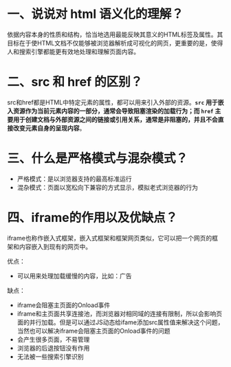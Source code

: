 # 一、说说对 html 语义化的理解？

依据内容本身的性质和结构，恰当地选用最能反映其意义的HTML标签及属性。其目标在于使HTML文档不仅能够被浏览器解析成可视化的网页，更重要的是，使得人和搜索引擎都能更有效地处理和理解页面内容。

# 二、src 和 href 的区别？

src和href都是HTML中特定元素的属性，都可以用来引入外部的资源。**`src` 用于嵌入资源作为当前元素内容的一部分，通常会导致阻塞渲染的加载行为；而 `href` 主要用于创建文档与外部资源之间的链接或引用关系，通常是非阻塞的，并且不会直接改变元素自身的呈现内容**。

# 三、什么是严格模式与混杂模式？

- 严格模式：是以浏览器支持的最高标准运行
- 混杂模式：页面以宽松向下兼容的方式显示，模拟老式浏览器的行为

# 四、iframe的作用以及优缺点？

iframe也称作嵌入式框架，嵌入式框架和框架网页类似，它可以把一个网页的框架和内容嵌入到现有的网页中。

优点：

- 可以用来处理加载缓慢的内容，比如：广告

缺点：

- iframe会阻塞主页面的Onload事件
- iframe和主页面共享连接池，而浏览器对相同域的连接有限制，所以会影响页面的并行加载。但是可以通过JS动态给ifame添加src属性值来解决这个问题，当然也可以解决iframe会阻塞主页面的Onload事件的问题
- 会产生很多页面，不易管理
- 浏览器的后退按钮没有作用
- 无法被一些搜索引擎识别